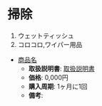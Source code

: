 掃除
====

  01. ウェットティッシュ
  02. コロコロ,ワイパー用品


- [商品名](official-page)
  - **取扱説明書**: [取扱説明書](manual-page-url)
  - **価格**: 0,000円
  - **購入周期**: 1ヶ月に1回
  - **備考**:
